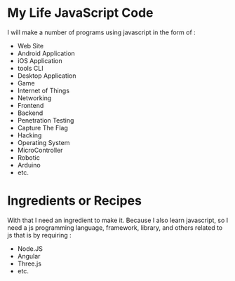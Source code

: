 # My Life JavaScript Code
I will make a number of programs using javascript in the form of :
- Web Site
- Android Application
- iOS Application
- tools CLI
- Desktop Application
- Game
- Internet of Things
- Networking
- Frontend
- Backend
- Penetration Testing
- Capture The Flag
- Hacking
- Operating System
- MicroController
- Robotic
- Arduino
- etc.

# Ingredients or Recipes
With that I need an ingredient to make it. Because I also learn javascript, so I need a js programming language, framework, library, and others related to js that is by requiring :
- Node.JS
- Angular
- Three.js
- etc.
